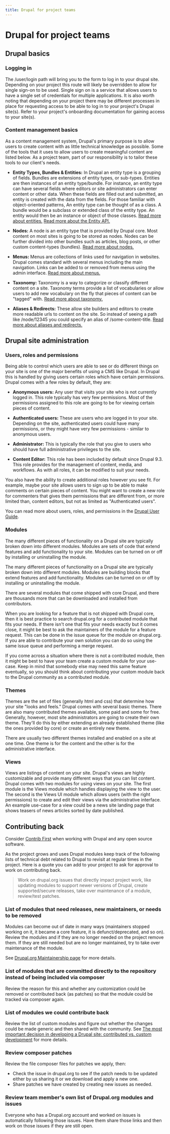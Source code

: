 ```yaml
---
title: Drupal for project teams
---
```


# Drupal for project teams

## Drupal basics

### Logging in

The /user/login path will bring you to the form to log in to your drupal site. Depending on your project this route will likely be overridden to allow for single sign-on to be used. Single sign on is a service that allows users to have a single set of credentials for multiple applications. It is also worth noting that depending on your project there may be different processes in place for requesting access to be able to log in to your project's Drupal site(s). Refer to your project's onboarding documentation for gaining access to your site(s).

### Content management basics

As a content management system, Drupal's primary purpose is to allow users to create content with as little technical knowledge as possible. Some of the tools that it uses to allow users to create meaningful content are listed below. As a project team, part of our responsibility is to tailor these tools to our client's needs.

-   **Entity Types, Bundles & Entities:** In Drupal an entity type is a grouping of fields. Bundles are extensions of entity types, or sub-types. Entities are then instances of an entity type/bundle. For instance, an entity type can have several fields where editors or site administrators can enter content or other data. When these fields are filled out and submitted, an entity is created with the data from the fields. For those familiar with object-oriented patterns, An entity type can be thought of as a class. A bundle would be a subclass or extended class of the entity type. An entity would then be an instance or object of those classes. [Read more about entities.](https://www.drupal.org/docs/user_guide/en/planning-data-types.html) [Read more about the Entity API.](https://www.drupal.org/docs/drupal-apis/entity-api/introduction-to-entity-api-in-drupal-8)

-   **Nodes:** A node is an entity type that is provided by Drupal core. Most content on most sites is going to be stored as nodes. Nodes can be further divided into other bundles such as articles, blog posts, or other custom content-types (bundles). [Read more about nodes.](https://www.drupal.org/docs/core-modules-and-themes/core-modules/node-module/about-nodes)

-   **Menus:** Menus are collections of links used for navigation in websites. Drupal comes standard with several menus including the main navigation. Links can be added to or removed from menus using the admin interface. [Read more about menus.](https://www.drupal.org/docs/user_guide/en/menu-concept.html)

-   **Taxonomy:** Taxonomy is a way to categorize or classify different content on a site. Taxonomy terms provide a list of vocabularies or allow users to add new vocabulary on the fly that pieces of content can be "tagged" with. [Read more about taxonomy.](https://www.drupal.org/docs/user_guide/en/structure-taxonomy.html)

-   **Aliases & Redirects:** These allow site builders and editors to create more readable urls to content on the site. So instead of seeing a path like /node/12345 you could specify an alias of /some-content-title. [Read more about aliases and redirects.](https://www.drupal.org/docs/user_guide/en/content-paths.html)

## Drupal site administration

### Users, roles and permissions

Being able to control which users are able to see or do different things on your site is one of the major benefits of using a CMS like Drupal. In Drupal this is handled by giving users certain roles which have certain permissions. Drupal comes with a few roles by default, they are:

-   **Anonymous users:** Any user that visits your site who is not currently logged in. This role typically has very few permissions. Most of the permissions assigned to this role are going to be for viewing certain pieces of content.

-   **Authenticated users:** These are users who are logged in to your site. Depending on the site, authenticated users could have many permissions, or they might have very few permissions - similar to anonymous users.

-   **Administrator:** This is typically the role that you give to users who should have full administrative privileges to the site.

-   **Content Editor:** This role has been included by default since Drupal 9.3. This role provides for the management of content, media, and workflows. As with all roles, it can be modified to suit your needs.

You also have the ability to create additional roles however you see fit. For example, maybe your site allows users to sign up to be able to make comments on certain pieces of content. You might want to create a new role for commenters that gives them permissions that are different from, or more limited than, content editors, but not as limited as "Authenticated users".

You can read more about users, roles, and permissions in the [Drupal User Guide](https://www.drupal.org/docs/user_guide/en/user-chapter.html).

### Modules

The many different pieces of functionality on a Drupal site are typically broken down into different modules. Modules are sets of code that extend features and add functionality to your site. Modules can be turned on or off by installing or uninstalling the module.

The many different pieces of functionality on a Drupal site are typically broken down into different modules. Modules are building blocks that extend features and add functionality. Modules can be turned on or off by installing or uninstalling the module.

There are several modules that come shipped with core Drupal, and there are thousands more that can be downloaded and installed from contributors.

When you are looking for a feature that is not shipped with Drupal core, then it is best practice to search drupal.org for a contributed module that fits your needs. If there isn't one that fits your needs exactly but it comes close, it might be best to ask the maintainers of the module for a feature request. This can be done in the issue queue for the module on drupal.org. If you are able to contribute your own solution you can do so using the same issue queue and performing a merge request.

If you come across a situation where there is not a contributed module, then it might be best to have your team create a custom module for your use-case. Keep in mind that somebody else may need this same feature eventually, so you should think about contributing your custom module back to the Drupal community as a contributed module.

### Themes

Themes are the set of files (generally html and css) that determine how your site "looks and feels." Drupal comes with several basic themes. There are also many contributed themes available, some paid and some for free. Generally, however, most site administrators are going to create their own theme. They'll do this by either extending an already established theme (like the ones provided by core) or create an entirely new theme.

There are usually two different themes installed and enabled on a site at one time. One theme is for the content and the other is for the administrative interface.

### Views

Views are listings of content on your site. Drupal's views are highly customizable and provide many different ways that you can list content. Drupal comes with two modules for using views on your site. The first module is the Views module which handles displaying the view to the user. The second is the Views UI module which allows users (with the right permissions) to create and edit their views via the administrative interface. An example use-case for a view could be a news site landing page that shows teasers of news articles sorted by date published.

## Contributing back

Consider [Contrib First](../../../common-practices-tools/contribution/contrib-first.md) when working with Drupal and any open source software.

As the project grows and uses Drupal modules keep track of the following lists of technical debt related to Drupal to revisit at regular times in the project. Here is a quote you can add to your project to ask for approval to work on contributing back.

> Work on drupal.org issues that directly impact project work, like updating modules to support newer versions of Drupal, create supported/secure releases, take over maintenance of a module, review/test patches.

### List of modules that need releases, new maintainers, or needs to be removed

Modules can become out of date in many ways (maintainers stopped working on it, it became a core feature, it is defunct/deprecated, and so on). Review the modules and if they are no longer needed on the project remove them. If they are still needed but are no longer maintained, try to take over maintenance of the module.

See [Drupal.org Maintainership page](https://www.drupal.org/docs/develop/managing-a-drupalorg-theme-module-or-distribution-project/maintainership) for more details.

### List of modules that are committed directly to the repository instead of being included via composer

Review the reason for this and whether any customization could be removed or contributed back (as patches) so that the module could be tracked via composer again.

### List of modules we could contribute back

Review the list of custom modules and figure out whether the changes could be made generic and then shared with the community. See [The most important decision in developing a Drupal site: contributed vs. custom development](most-important-decision-in-developing-a-drupal-site-contributed-vs-custom-development.md) for more details.

### Review composer patches

Review the file composer files for patches we apply, then:

-   Check the issue in drupal.org to see if the patch needs to be updated either by us sharing it or we download and apply a new one.
-   Share patches we have created by creating new issues as needed.

### Review team member's own list of Drupal.org modules and issues

Everyone who has a Drupal.org account and worked on issues is automatically following those issues. Have them share those links and then work on those issues if they are still open.
